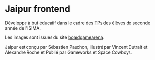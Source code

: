 # Jaipur frontend

Développé à but éducatif dans le cadre des [TPs](https://cours.usson.me/) des élèves de seconde année de l'ISIMA.

Les images sont issues du site [boardgamearena](https://fr.boardgamearena.com/gamepanel?game=jaipur).

Jaipur est conçu par Sébastien Pauchon, illustré par Vincent Dutrait et Alexandre Roche et Publié par Gameworks et Space Cowboys.